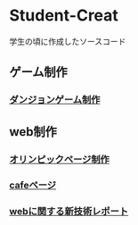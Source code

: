 # Student-Creat
学生の頃に作成したソースコード
  
## ゲーム制作
### [ダンジョンゲーム制作](https://github.com/nekoharuyuki/Student-Creat/tree/master/game)
  
## web制作
### [オリンピックページ制作](https://github.com/nekoharuyuki/Student-Creat/tree/master/web/%E3%82%AA%E3%83%AA%E3%83%B3%E3%83%94%E3%83%83%E3%82%AF%E3%83%9A%E3%83%BC%E3%82%B8%E3%82%92%E3%81%A4%E3%81%8F%E3%82%8D%E3%81%86)
### [cafeページ](https://github.com/nekoharuyuki/Student-Creat/tree/master/web/cafe)
### [webに関する新技術レポート](https://github.com/nekoharuyuki/Student-Creat/tree/master/web/web%E3%81%AB%E9%96%A2%E3%81%99%E3%82%8B%E6%96%B0%E6%8A%80%E8%A1%93)
